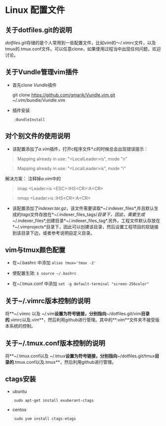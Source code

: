 # Linux 配置文件 #

## 关于dotfiles.git的说明

*dotfiles.git*存储的是个人常用到一些配置文件，比如vim的～/.vimrc文件，以及tmux的.tmux.conf文件。可以任意clone，如果使用过程当中出现任何问题，欢迎讨论。

## 关于Vundle管理vim插件

* 首先clone *Vundle*插件

	git clone https://github.com/gmarik/Vundle.vim.git ~/.vim/bundle/Vundle.vim 

* 插件安装

```
	:BundleInstall
```

## 对个别文件的使用说明

* 该配置添加了*a.vim*插件，打开c程序文件\*.c的时候总会出现错误提示：

> Mapping already in use: "\<LocalLeader\>is", mode "n"

> Mapping already in use: "\<LocalLeader\>is", mode "i"

解决方案： 注释掉*a.vim*中的

> imap \<Leader\>is \<ESC\>:IHS\<CR\>:A\<CR\>

> nmap \<Leader\>is :IHS\<CR\>:A\<CR\>

* 该配置添加了*indexer.tar.gz*，该文件需要读取*~/.indexer_files*,并且默认生成的*tags*文件存放在*~/.indexer_files_tags/*目录下，因此，需要生成*~/.indexer_files*,创建目录*~/.indexer_files_tag*.另外，工程文件默认存放在*~/.vimprojects*目录下，因此可以创建该目录，然后设置工程项目的软链接到该目录下边，或者参考说明自定义目录。

## vim与tmux颜色配置

- 在~/.bashrc 中添加 `alias tmux='tmux -2'`

- 使配置生效: `$ source ~/.bashrc`

- 在~/.tmux.conf 中添加 `set -g default-terminal "screen-256color"`

## 关于~/.vimrc版本控制的说明

将**~/.vimrc 以及 ~/.vim**设置为符号链接，分别指向**~/dotfiles.git/vim**目录的**.vimrc以及.vim**，然后利用github进行管理。其中的**.vim**文件夹不接受版本系统的控制。
	
## 关于~/.tmux.conf版本控制的说明

将**~/.tmux.conf以及 ~/.tmux**设置为符号链接，分别指向**~/dotfiles.git/tmux**目录的**.tmux.conf以及.tmux**，然后利用github进行管理。
	

## ctags安装

- ubuntu

```
	sudo apt-get install exuberant-ctags
```

- centos

```
	sudo yum install ctags-etags
```
